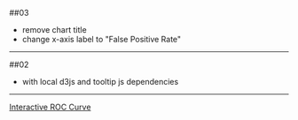 ##03
+ remove chart title
+ change x-axis label to "False Positive Rate"

---

##02
+ with local d3js and tooltip js dependencies

---

[Interactive ROC Curve](http://bl.ocks.org/ilanman/f1b4a29749408dd826ef)

